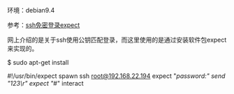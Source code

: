 环境：debian9.4

参考：[ssh免密登录expect](https://blog.csdn.net/heqiyu34/article/details/53842126)  
[](https://blog.csdn.net/tantexian/article/details/45887857?utm_source=blogkpcl7)

网上介绍的是关于ssh使用公钥匹配登录，而这里使用的是通过安装软件包expect来实现的。

$ sudo apt-get install 

#!/usr/bin/expect
spawn ssh root@192.168.22.194
expect "*password:"
send "123\r"
expect "*#"
interact
